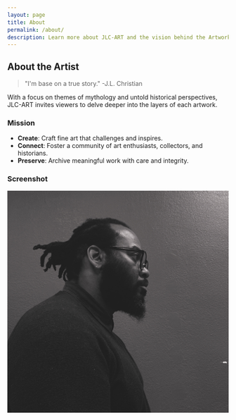 ```yaml
---
layout: page
title: About
permalink: /about/
description: Learn more about JLC-ART and the vision behind the Artworks Codex.
---
```

## About the Artist


> "I'm base on a true story." -J.L. Christian





With a focus on themes of mythology and untold historical perspectives, JLC-ART invites viewers to delve deeper into the layers of each artwork.

### Mission

- **Create**: Craft fine art that challenges and inspires.
- **Connect**: Foster a community of art enthusiasts, collectors, and historians.
- **Preserve**: Archive meaningful work with care and integrity.


 

### Screenshot

![](assets/img/JLC.jpg)
